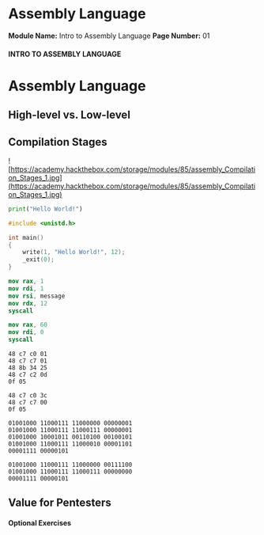 <!--
 // Platform: Academy
// URL: https://academy.hackthebox.com/module/85/section/839
// Platform Version: V1
// Module ID: 85
// Module Name: Intro to Assembly Language
// Module Difficulty: Medium
// Section ID: 839
// Section Title: Assembly Language
// Page Title: Intro to Assembly Language
// Page Number: 01
-->

# Assembly Language

**Module Name:** Intro to Assembly Language **Page Number:** 01

#### INTRO TO ASSEMBLY LANGUAGE

# Assembly Language

## High-level vs. Low-level

## Compilation Stages

![https://academy.hackthebox.com/storage/modules/85/assembly_Compilation_Stages_1.jpg](https://academy.hackthebox.com/storage/modules/85/assembly_Compilation_Stages_1.jpg)

``` python
print("Hello World!")
```

``` c
#include <unistd.h>

int main()
{
    write(1, "Hello World!", 12);
    _exit(0);
}
```

``` nasm
mov rax, 1
mov rdi, 1
mov rsi, message
mov rdx, 12
syscall

mov rax, 60
mov rdi, 0
syscall
```

``` shellcode
48 c7 c0 01
48 c7 c7 01
48 8b 34 25
48 c7 c2 0d
0f 05

48 c7 c0 3c
48 c7 c7 00
0f 05
```

``` binary
01001000 11000111 11000000 00000001
01001000 11000111 11000111 00000001
01001000 10001011 00110100 00100101
01001000 11000111 11000010 00001101 
00001111 00000101

01001000 11000111 11000000 00111100 
01001000 11000111 11000111 00000000 
00001111 00000101
```

## Value for Pentesters

#### Optional Exercises

####